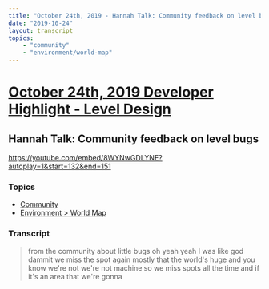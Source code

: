 ```yaml
---
title: "October 24th, 2019 - Hannah Talk: Community feedback on level bugs"
date: "2019-10-24"
layout: transcript
topics: 
    - "community"
    - "environment/world-map"
---
```

# [October 24th, 2019 Developer Highlight - Level Design](../2019-10-24.md)
## Hannah Talk: Community feedback on level bugs
https://youtube.com/embed/8WYNwGDLYNE?autoplay=1&start=132&end=151
### Topics
* [Community](../topics/community.md)
* [Environment > World Map](../topics/environment/world-map.md)

### Transcript

> from the community about little bugs oh
> yeah yeah I was like god dammit we miss
> the spot again mostly that the world's
> huge and you know we're not we're not
> machine so we miss spots all the time
> and if it's an area that we're gonna
